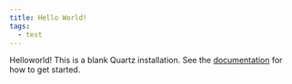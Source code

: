 ```yaml
---
title: Hello World!
tags:
  - test
---
```

Helloworld!
This is a blank Quartz installation.
See the [documentation](https://quartz.jzhao.xyz) for how to get started.
